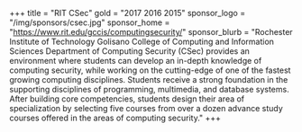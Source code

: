 +++
title = "RIT CSec"
gold = "2017 2016 2015"
sponsor_logo = "/img/sponsors/csec.jpg"
sponsor_home = "https://www.rit.edu/gccis/computingsecurity/"
sponsor_blurb = "Rochester Institute of Technology Golisano College of Computing and Information Sciences Department of Computing Security (CSec) provides an environment where students can develop an in-depth knowledge of computing security, while working on the cutting-edge of one of the fastest growing computing disciplines. Students receive a strong foundation in the supporting disciplines of programming, multimedia, and database systems. After building core competencies, students design their area of specialization by selecting five courses from over a dozen advance study courses offered in the areas of computing security."
+++
